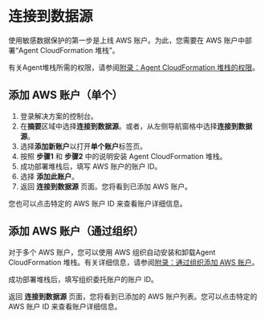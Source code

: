# 连接到数据源
使用敏感数据保护的第一步是上线 AWS 账户。为此，您需要在 AWS 账户中部署“Agent CloudFormation 堆栈”。

有关Agent堆栈所需的权限，请参阅[附录：Agent CloudFormation 堆栈的权限](./appendix-permissions.md)。

## 添加 AWS 账户（单个）

1. 登录解决方案的控制台。
2. 在**摘要**区域中选择**连接到数据源**。或者，从左侧导航窗格中选择**连接到数据源**。
3. 选择**添加新账户**以打开**单个账户**标签页。
4. 按照 **步骤1** 和 **步骤2** 中的说明安装 Agent CloudFormation 堆栈。
5. 成功部署堆栈后，填写 AWS 账户的账户 ID。
6. 选择 **添加此账户**。
7. 返回 **连接到数据源** 页面。您将看到已添加 AWS 账户。

您也可以点击特定的 AWS 账户 ID 来查看账户详细信息。

## 添加 AWS 账户（通过组织）
对于多个 AWS 账户，您可以使用 AWS 组织自动安装和卸载Agent CloudFormation 堆栈。有关详细信息，请参阅[附录：通过组织添加 AWS 账户](appendix-organization.md)。

成功部署堆栈后，填写组织委托账户的账户 ID。

返回 **连接到数据源** 页面，您将看到已添加的 AWS 账户列表。您可以点击特定的 AWS 账户 ID 来查看账户详细信息。